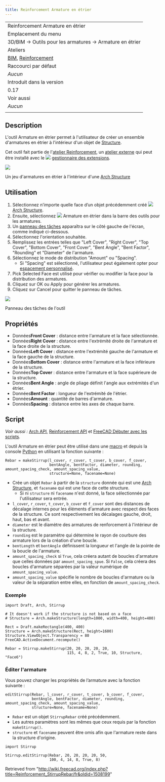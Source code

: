 ```yaml
---
title: Reinforcement Armature en étrier
---
```

|  |
| --- |
| Reinforcement Armature en étrier |
| Emplacement du menu |
| 3D/BIM → Outils pour les armatures → Armature en étrier |
| Ateliers |
| [BIM](/BIM_Workbench/fr "BIM Workbench/fr"), [Reinforcement](/Reinforcement_Workbench/fr "Reinforcement Workbench/fr") |
| Raccourci par défaut |
| *Aucun* |
| Introduit dans la version |
| 0.17 |
| Voir aussi |
| *Aucun* |
|  |

## Description

L'outil Armature en étrier permet à l'utilisateur de créer un ensemble d'armatures en étrier à l'intérieur d'un objet de [Structure](/Arch_Structure/fr "Arch Structure/fr").

Cet outil fait partie de l'[atelier Reinforcement](/Reinforcement_Workbench/fr "Reinforcement Workbench/fr"), un [atelier externe](/External_workbenches/fr "External workbenches/fr") qui peut être installé avec le ![](/images/Std_AddonMgr.svg) [gestionnaire des extensions](/Std_AddonMgr/fr "Std AddonMgr/fr").

![](/images/Arch_Rebar_Stirrup_example.png)

Un jeu d'armatures en étrier à l'intérieur d'une [Arch Structure](/Arch_Structure/fr "Arch Structure/fr")

## Utilisation

1. Sélectionnez n’importe quelle face d’un objet précédemment créé ![](/images/Arch_Structure.svg) [Arch Structure](/Arch_Structure/fr "Arch Structure/fr").
2. Ensuite, sélectionnez ![](/images/Reinforcement_StirrupRebar.svg) Armature en étrier dans la barre des outils pour les armatures.
3. Un [panneau des tâches](/Task_Panel/fr "Task Panel/fr") apparaîtra sur le côté gauche de l'écran, comme indiqué ci-dessous.
4. Sélectionnez l'orientation souhaitée.
5. Remplissez les entrées telles que "Left Cover", "Right Cover", "Top Cover", "Bottom Cover", "Front Cover", "Bent Angle", "Bent Factor", "Rounding" et "Diameter" de l'armature.
6. Sélectionnez le mode de distribution "Amount" ou "Spacing".
   * Si "Spacing" est sélectionné, l'utilisateur peut également opter pour [espacement personnalisé](/Custom_Spacing/fr "Custom Spacing/fr").
7. Pick Selected Face est utilisé pour vérifier ou modifier la face pour la distribution des armatures.
8. Cliquez sur OK ou Apply pour générer les armatures.
9. Cliquez sur Cancel pour quitter le panneau de tâches.

![](/images/StirrupDialog.png)

Panneau des tâches de l'outil

## Propriétés

* Données**Front Cover** : distance entre l'armature et la face sélectionnée.
* Données**Right Cover** : distance entre l'extrémité droite de l'armature et la face droite de la structure.
* Données**Left Cover** : distance entre l'extrémité gauche de l'armature et la face gauche de la structure.
* Données**Bottom Cover** : distance entre l'armature et la face inférieure de la structure.
* Données**Top Cover** : distance entre l'armature et la face supérieure de la structure.
* Données**Bent Angle** : angle de pliage définit l'angle aux extrémités d'un étrier.
* Données**Bent Factor** : longueur de l'extrémité de l'étrier.
* Données**Amount** : quantité de barres d'armature.
* Données**Spacing** : distance entre les axes de chaque barre.

## Script

*Voir aussi :* [Arch API](/Arch_API/fr "Arch API/fr"), [Reinforcement API](/Reinforcement_API/fr "Reinforcement API/fr") et [FreeCAD Débuter avec les scripts](/FreeCAD_Scripting_Basics/fr "FreeCAD Scripting Basics/fr").

L'outil Armature en étrier peut être utilisé dans une [macro](/Macros/fr "Macros/fr") et depuis la console [Python](/Python/fr "Python/fr") en utilisant la fonction suivante :

```
Rebar = makeStirrup(l_cover, r_cover, t_cover, b_cover, f_cover,
                    bentAngle, bentFactor, diameter, rounding, amount_spacing_check, amount_spacing_value,
                    structure=None, facename=None)

```

* Crée un objet `Rebar` à partir de la `structure` donnée qui est une [Arch Structure](/Arch_Structure/fr "Arch Structure/fr"), et `facename` qui est une face de cette structure.
  + Si ni `structure` ni `facename` n'est donné, la face sélectionnée par l'utilisateur sera entrée.
* `l_cover`, `r_cover`, `t_cover`, `b_cover` et `f_cover` sont des distances de décalage internes pour les éléments d'armature avec respect des faces de la structure. Ce sont respectivement les décalages gauche, droit, haut, bas et avant.
* `diameter` est le diamètre des armatures de renforcement à l'intérieur de la structure.
* `rounding` est le paramètre qui détermine le rayon de courbure des armature lors de la création d'une boucle.
* `bentLength` et `bentAngle` définissent la longueur et l'angle de la pointe de la boucle de l'armature.
* `amount_spacing_check` si `True`, cela créera autant de boucles d'armature que celles données par `amount_spacing_spue`. Si `False`, cela créera des boucles d'armature séparées par la valeur numérique de `amount_spacing_value`.
* `amount_spacing_value` spécifie le nombre de boucles d'armature ou la valeur de la séparation entre elles, en fonction de `amount_spacing_check`.

### Exemple

```
import Draft, Arch, Stirrup

# It doesn't work if the structure is not based on a face
# Structure = Arch.makeStructure(length=1000, width=400, height=400)

Rect = Draft.makeRectangle(400, 400)
Structure = Arch.makeStructure(Rect, height=1600)
Structure.ViewObject.Transparency = 80
FreeCAD.ActiveDocument.recompute()

Rebar = Stirrup.makeStirrup(20, 20, 20, 20, 20,
                            115, 4, 8, 2, True, 10, Structure, "Face6")

```

### Éditer l'armature

Vous pouvez changer les propriétés de l’armature avec la fonction suivante :

```
editStirrup(Rebar, l_cover, r_cover, t_cover, b_cover, f_cover,
            bentAngle, bentFactor, diameter, rounding, amount_spacing_check, amount_spacing_value,
            structure=None, facename=None)

```

* `Rebar` est un objet `StirrupRebar` créé précédemment.
* Les autres paramètres sont les mêmes que ceux requis par la fonction `makeStirrup()`.
* `structure` et `facename` peuvent être omis afin que l'armature reste dans la structure d'origine.

```
import Stirrup

Stirrup.editStirrup(Rebar, 20, 20, 20, 20, 50,
                    100, 4, 14, 8, True, 8)

```

Retrieved from "<http://wiki.freecad.org/index.php?title=Reinforcement_StirrupRebar/fr&oldid=1508199>"